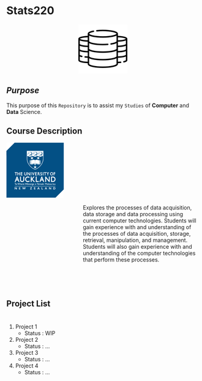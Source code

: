
# **Stats220**

<center> 

![](assets/big-data.png)
</center>

## *Purpose*    

This purpose of this `Repository` is to assist my `Studies` of **Computer** and **Data** Science.


## **Course Description**

[![](assets/University_of_Auckland_logo.png)](https://courseoutline.auckland.ac.nz/dco/course/STATS/220/1233)

<p style="margin-left:200px;"> 
Explores the processes of data acquisition, data storage and data processing using current computer technologies. Students will gain experience with and understanding of the processes of data acquisition, storage, retrieval, manipulation, and management. Students will also gain experience with and understanding of the computer technologies that perform these processes. 
</p>
  
<br /> 
<br />
</br> 

## Project List 

# 


1. Project 1 
    - Status : WIP 
2. Project 2 
    - Status : ...
3. Project 3 
    - Status : ...
4. Project 4 
    - Status : ... 
 
  

